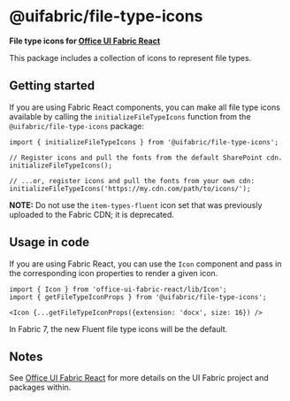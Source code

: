 # @uifabric/file-type-icons

**File type icons for [Office UI Fabric React](https://dev.microsoft.com/fabric)**

This package includes a collection of icons to represent file types.

## Getting started

If you are using Fabric React components, you can make all file type icons available by calling the `initializeFileTypeIcons` function from the `@uifabric/file-type-icons` package:

```tsx
import { initializeFileTypeIcons } from '@uifabric/file-type-icons';

// Register icons and pull the fonts from the default SharePoint cdn.
initializeFileTypeIcons();

// ...or, register icons and pull the fonts from your own cdn:
initializeFileTypeIcons('https://my.cdn.com/path/to/icons/');
```

**NOTE:** Do not use the `item-types-fluent` icon set that was previously uploaded to the Fabric CDN; it is deprecated.

## Usage in code

If you are using Fabric React, you can use the `Icon` component and pass in the corresponding icon properties to render a given icon.

```tsx
import { Icon } from 'office-ui-fabric-react/lib/Icon';
import { getFileTypeIconProps } from '@uifabric/file-type-icons';

<Icon {...getFileTypeIconProps({extension: 'docx', size: 16}) />
```

In Fabric 7, the new Fluent file type icons will be the default.

## Notes

See [Office UI Fabric React](https://github.com/microsoft/fluentui) for more details on the UI Fabric project and packages within.
